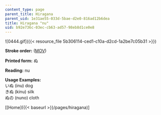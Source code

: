 ```yaml
---
content_type: page
parent_title: Hiragana
parent_uid: 1e31ae55-033d-5bae-d2e0-816ad12b6dea
title: Hiragana "nu"
uid: b92e736c-03ec-cb63-ad57-98eb8d1ce0e8
---
```


![0444.gif]({{< resource_file 5b306114-ced1-c10a-d2cd-1a2be7c05b31 >}})

**Stroke order:** ([MOV](http://www.archive.org/download/MITRES21F.01S10_HIRAGANA_CHARACTERS/0444.mov))

**Printed form:** ぬ

**Reading:** nu

**Usage Examples:**  
いぬ (inu) dog  
きぬ (kinu) silk  
ぬの (nuno) cloth

  
\[[Home]({{< baseurl >}}/pages/hiragana)\]